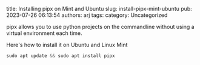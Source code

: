 title: Installing pipx on Mint and Ubuntu
slug: install-pipx-mint-ubuntu
pub: 2023-07-26 06:13:54
authors: arj
tags: 
category: Uncategorized

pipx allows you to use python projects on the commandline without using a virtual environment each time.

Here's how to install it on Ubuntu and Linux Mint


```python
sudo apt update && sudo apt install pipx

```

